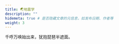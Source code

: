 ```yaml
---
title: 🌏地震学
description: ""
hidemeta: true # 是否隐藏文章的元信息，如发布日期、作者等
weight: 3
---
```


千呼万唤始出来，犹抱琵琶半遮面。